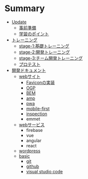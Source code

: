 # Summary

* [Update](README.md)
  * [事前準備](installation.md)
  * [学習のポイント](training-tips.md)
* [トレーニング](training.md)
  * [stage-1:基礎トレーニング](training/stage-1.md)
  * [stage-2:開発トレーニング](training/stage-2.md)
  * [stage-3:チーム開発トレーニング](training/stage-3.md)
  * [プロテスト](pro-test.md)
* [開発ドキュメント](develop.md)
  * [webサイト](develop/website.md)
    * [Faviconの実装](develop/website/favicon.md)
    * [OGP](develop/website/ogp.md)
    * [BEM](develop/website/bem.md)
    * [amp](develop/website/amp.md)
    * [pwa](develop/website/pwa.md)
    * [mobile-first](develop/website/mobile-first.md)
    * [inspection](develop/website/inspection.md)
    * emmet
  * [webサービス](develop/web-service.md)
    * firebase
    * vue
    * angular
    * react
  * [wordpress](develop/wordpress.md)
  * [basic](develop/basic.md)
    * [git](develop/git.md)
    * [github](develop/github.md)
    * [visual studio code](develop/visual-studio-code.md)

